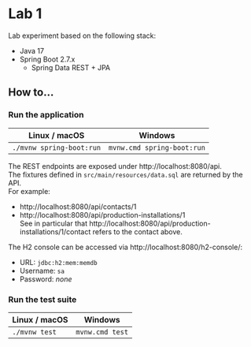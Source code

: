 # Lab 1

Lab experiment based on the following stack:
- Java 17
- Spring Boot 2.7.x
    - Spring Data REST + JPA

## How to...

### Run the application

| Linux / macOS            | Windows                    |
|--------------------------|----------------------------|
| `./mvnw spring-boot:run` | `mvnw.cmd spring-boot:run` |

The REST endpoints are exposed under http://localhost:8080/api.  
The fixtures defined in `src/main/resources/data.sql` are returned by the API.  
For example:
  - http://localhost:8080/api/contacts/1
  - http://localhost:8080/api/production-installations/1  
    See in particular that http://localhost:8080/api/production-installations/1/contact refers to the contact above.

The H2 console can be accessed via http://localhost:8080/h2-console/:
- URL: `jdbc:h2:mem:memdb`
- Username: `sa`
- Password: *none*

### Run the test suite

| Linux / macOS            | Windows                    |
|--------------------------|----------------------------|
| `./mvnw test`            | `mvnw.cmd test`            |
